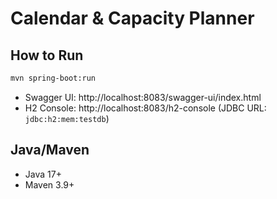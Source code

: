 # Calendar & Capacity Planner

## How to Run
```bash
mvn spring-boot:run
```

- Swagger UI: http://localhost:8083/swagger-ui/index.html
- H2 Console: http://localhost:8083/h2-console (JDBC URL: `jdbc:h2:mem:testdb`)

## Java/Maven
- Java 17+
- Maven 3.9+
